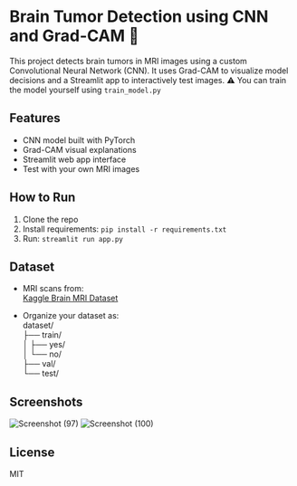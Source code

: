 # Brain Tumor Detection using CNN and Grad-CAM 🧠

This project detects brain tumors in MRI images using a custom Convolutional Neural Network (CNN). It uses Grad-CAM to visualize model decisions and a Streamlit app to interactively test images.
⚠️ You can train the model yourself using `train_model.py`


## Features
- CNN model built with PyTorch
- Grad-CAM visual explanations
- Streamlit web app interface
- Test with your own MRI images

## How to Run
1. Clone the repo
2. Install requirements: `pip install -r requirements.txt`
3. Run: `streamlit run app.py`

## Dataset
- MRI scans from:\
 [Kaggle Brain MRI Dataset](https://www.kaggle.com/datasets/navoneel/brain-mri-images-for-brain-tumor-detection)
 
- Organize your dataset as:\
dataset/\
├── train/\
│   ├── yes/\
│   └── no/\
├── val/\
└── test/

## Screenshots
![Screenshot (97)](https://github.com/user-attachments/assets/7864c969-7368-4eef-bdef-52a0a09b50d5)
![Screenshot (100)](https://github.com/user-attachments/assets/511490d3-514e-43d1-8bf6-e77abb78cd60)

## License
MIT
